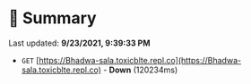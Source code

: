 # 📖 Summary
Last updated: **9/23/2021, 9:39:33 PM**

- `GET` [https://Bhadwa-sala.toxicblte.repl.co](https://Bhadwa-sala.toxicblte.repl.co) - **Down** (120234ms)
